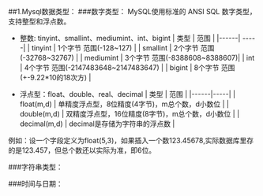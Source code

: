 ##1.Mysql数据类型：
###数字类型：
MySQL使用标准的 ANSI SQL 数字类型，支持整型和浮点数。

* 整数: tinyint、smallint、mediumint、int、bigint
| 类型 | 范围 |
|------| -----|
| tinyint |  1个字节 范围(-128~127) |
| smallint | 2个字节 范围(-32768~32767) |
| mediumint | 3个字节 范围(-8388608~8388607)|
| int | 4个字节 范围(-2147483648~2147483647) |
| bigint | 8个字节 范围(+-9.22*10的18次方)  |

* 浮点型：float、double、real、decimal
| 类型 | 范围 |
|------|-----|
| float(m,d) | 单精度浮点型，8位精度(4字节)，m总个数，d小数位 |
| double(m,d) | 双精度浮点型，16位精度(8字节)，m总个数，d小数位 |
| decimal(m,d) | decimal是存储为字符串的浮点数 |

例如：设一个字段定义为float(5,3)，如果插入一个数123.45678,实际数据库里存的是123.457，但总个数还以实际为准，即6位。

###字符串类型：

###时间与日期：
